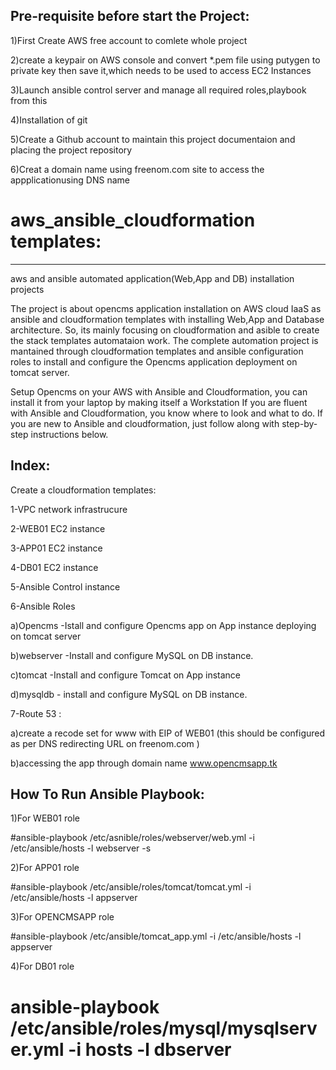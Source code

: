 
Pre-requisite before start the Project: 
--------------------------------------------------

1)First Create AWS free account to comlete whole project 

2)create a keypair on AWS console and convert *.pem file using putygen to private key then save it,which needs to be used to access EC2 Instances

3)Launch ansible control server and manage all required roles,playbook from this

4)Installation of git

5)Create a Github account to maintain this project documentaion and placing the project repository

6)Creat a domain name using freenom.com site to access the appplicationusing DNS name

# aws_ansible_cloudformation templates:
----------------------------------------------------
aws and ansible automated application(Web,App and DB) installation projects

The project is about opencms application installation on AWS cloud IaaS as ansible and cloudformation templates with installing Web,App and Database architecture. So, its mainly focusing on cloudformation and asible to create the stack templates automataion work. The complete automation project is mantained through cloudformation templates and ansible configuration roles to install and configure the Opencms application deployment on tomcat server.

Setup Opencms on your AWS with Ansible and Cloudformation, you can install it from your laptop by making itself a Workstation
If you are fluent with Ansible and Cloudformation, you know where to look and what to do. If you are new to Ansible and cloudformation, just follow along with step-by-step instructions below.


Index:
-----------------------------------------------------
Create a cloudformation templates:

1-VPC network infrastrucure 

2-WEB01 EC2 instance 

3-APP01 EC2 instance

4-DB01 EC2 instance

5-Ansible Control instance
  
6-Ansible Roles 

  a)Opencms -Istall and configure  Opencms app on App instance deploying on tomcat server
  
  b)webserver -Install and configure MySQL on DB instance.
  
  c)tomcat -Install and configure Tomcat on App instance
  
  d)mysqldb - install and configure MySQL on DB instance.

7-Route 53 :
  
  a)create a recode set for www with EIP of WEB01 (this should be configured as per DNS redirecting URL on freenom.com )
  
  b)accessing the app through domain name www.opencmsapp.tk


How To Run Ansible Playbook:
-------------------------------------------------------------------

1)For WEB01 role

#ansible-playbook /etc/asnible/roles/webserver/web.yml -i /etc/ansible/hosts -l webserver -s

2)For APP01 role

#ansible-playbook /etc/ansible/roles/tomcat/tomcat.yml -i /etc/ansible/hosts -l appserver

3)For OPENCMSAPP role

#ansible-playbook /etc/ansible/tomcat_app.yml -i /etc/ansible/hosts -l appserver

4)For DB01 role

# ansible-playbook /etc/ansible/roles/mysql/mysqlserver.yml -i hosts -l dbserver



